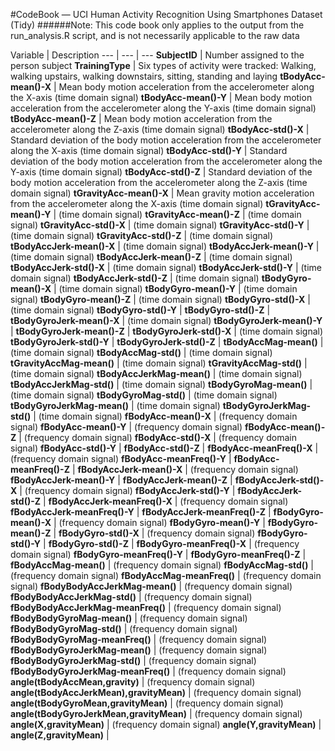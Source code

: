 #CodeBook — UCI Human Activity Recognition Using Smartphones Dataset (Tidy)
######Note: This code book only applies to the output from the run_analysis.R script, and is not necessarily applicable to the raw data

Variable | Description 
--- | --- | ---
**SubjectID** | Number assigned to the person subject
**TrainingType** | Six types of activity were tracked: Walking, walking upstairs, walking downstairs, sitting, standing and laying
**tBodyAcc-mean()-X** | Mean body motion acceleration from the accelerometer along the X-axis (time domain signal)
**tBodyAcc-mean()-Y** | Mean body motion acceleration from the accelerometer along the Y-axis (time domain signal)
**tBodyAcc-mean()-Z** | Mean body motion acceleration from the accelerometer along the Z-axis (time domain signal)
**tBodyAcc-std()-X** | Standard deviation of the body motion acceleration from the accelerometer along the X-axis (time domain signal)
**tBodyAcc-std()-Y** | Standard deviation of the body motion acceleration from the accelerometer along the Y-axis (time domain signal)
**tBodyAcc-std()-Z** | Standard deviation of the body motion acceleration from the accelerometer along the Z-axis (time domain signal)
**tGravityAcc-mean()-X** | Mean gravity motion acceleration from the accelerometer along the X-axis (time domain signal)
**tGravityAcc-mean()-Y** |  (time domain signal)
**tGravityAcc-mean()-Z** |  (time domain signal)
**tGravityAcc-std()-X** |  (time domain signal)
**tGravityAcc-std()-Y** |  (time domain signal)
**tGravityAcc-std()-Z** |  (time domain signal)
**tBodyAccJerk-mean()-X** |  (time domain signal)
**tBodyAccJerk-mean()-Y** |  (time domain signal)
**tBodyAccJerk-mean()-Z** |  (time domain signal)
**tBodyAccJerk-std()-X** |  (time domain signal)
**tBodyAccJerk-std()-Y** |  (time domain signal)
**tBodyAccJerk-std()-Z** |  (time domain signal)
**tBodyGyro-mean()-X** |  (time domain signal)
**tBodyGyro-mean()-Y** |  (time domain signal)
**tBodyGyro-mean()-Z** |  (time domain signal)
**tBodyGyro-std()-X** |  (time domain signal)
**tBodyGyro-std()-Y** | 
**tBodyGyro-std()-Z** | 
**tBodyGyroJerk-mean()-X** |  (time domain signal)
**tBodyGyroJerk-mean()-Y** | 
**tBodyGyroJerk-mean()-Z** | 
**tBodyGyroJerk-std()-X** |  (time domain signal)
**tBodyGyroJerk-std()-Y** | 
**tBodyGyroJerk-std()-Z** | 
**tBodyAccMag-mean()** |  (time domain signal)
**tBodyAccMag-std()** |  (time domain signal)
**tGravityAccMag-mean()** |  (time domain signal)
**tGravityAccMag-std()** |  (time domain signal)
**tBodyAccJerkMag-mean()** |  (time domain signal)
**tBodyAccJerkMag-std()** |  (time domain signal)
**tBodyGyroMag-mean()** |  (time domain signal)
**tBodyGyroMag-std()** |  (time domain signal)
**tBodyGyroJerkMag-mean()** |  (time domain signal)
**tBodyGyroJerkMag-std()** |  (time domain signal)
**fBodyAcc-mean()-X** |  (frequency domain signal)
**fBodyAcc-mean()-Y** | (frequency domain signal)
**fBodyAcc-mean()-Z** | (frequency domain signal)
**fBodyAcc-std()-X** | (frequency domain signal)
**fBodyAcc-std()-Y** | 
**fBodyAcc-std()-Z** | 
**fBodyAcc-meanFreq()-X** | (frequency domain signal)
**fBodyAcc-meanFreq()-Y** | 
**fBodyAcc-meanFreq()-Z** | 
**fBodyAccJerk-mean()-X** | (frequency domain signal)
**fBodyAccJerk-mean()-Y** | 
**fBodyAccJerk-mean()-Z** | 
**fBodyAccJerk-std()-X** | (frequency domain signal)
**fBodyAccJerk-std()-Y** | 
**fBodyAccJerk-std()-Z** | 
**fBodyAccJerk-meanFreq()-X** | (frequency domain signal)
**fBodyAccJerk-meanFreq()-Y** | 
**fBodyAccJerk-meanFreq()-Z** | 
**fBodyGyro-mean()-X** | (frequency domain signal)
**fBodyGyro-mean()-Y** | 
**fBodyGyro-mean()-Z** | 
**fBodyGyro-std()-X** | (frequency domain signal)
**fBodyGyro-std()-Y** | 
**fBodyGyro-std()-Z** | 
**fBodyGyro-meanFreq()-X** | (frequency domain signal)
**fBodyGyro-meanFreq()-Y** | 
**fBodyGyro-meanFreq()-Z** | 
**fBodyAccMag-mean()** | (frequency domain signal)
**fBodyAccMag-std()** | (frequency domain signal)
**fBodyAccMag-meanFreq()** | (frequency domain signal)
**fBodyBodyAccJerkMag-mean()** | (frequency domain signal)
**fBodyBodyAccJerkMag-std()** | (frequency domain signal)
**fBodyBodyAccJerkMag-meanFreq()** | (frequency domain signal)
**fBodyBodyGyroMag-mean()** | (frequency domain signal)
**fBodyBodyGyroMag-std()** | (frequency domain signal)
**fBodyBodyGyroMag-meanFreq()** | (frequency domain signal)
**fBodyBodyGyroJerkMag-mean()** | (frequency domain signal)
**fBodyBodyGyroJerkMag-std()** | (frequency domain signal)
**fBodyBodyGyroJerkMag-meanFreq()** | (frequency domain signal)
**angle(tBodyAccMean,gravity)** | (frequency domain signal)
**angle(tBodyAccJerkMean),gravityMean)** | (frequency domain signal)
**angle(tBodyGyroMean,gravityMean)** | (frequency domain signal)
**angle(tBodyGyroJerkMean,gravityMean)** | (frequency domain signal)
**angle(X,gravityMean)** | (frequency domain signal)
**angle(Y,gravityMean)** | 
**angle(Z,gravityMean)** | 
